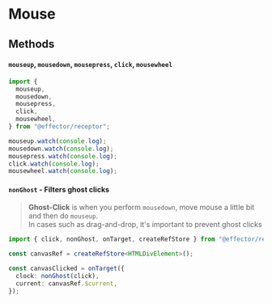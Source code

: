 # Mouse

## Methods

#### `mouseup`, `mousedown`, `mousepress`, `click`, `mousewheel`

```ts
import {
  mouseup,
  mousedown,
  mousepress,
  click,
  mousewheel,
} from "@effector/receptor";

mouseup.watch(console.log);
mousedown.watch(console.log);
mousepress.watch(console.log);
click.watch(console.log);
mousewheel.watch(console.log);
```

#### `nonGhost` - Filters ghost clicks

> **Ghost-Click** is when you perform `mousedown`, move mouse a little bit and then do `mouseup`.  
> In cases such as drag-and-drop, it's important to prevent ghost clicks

```ts
import { click, nonGhost, onTarget, createRefStore } from "@effector/receptor";

const canvasRef = createRefStore<HTMLDivElement>();

const canvasClicked = onTarget({
  clock: nonGhost(click),
  current: canvasRef.$current,
});
```
